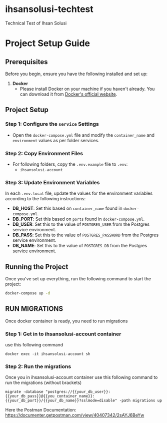 # ihsansolusi-techtest
Technical Test of Ihsan Solusi

# Project Setup Guide

## Prerequisites

Before you begin, ensure you have the following installed and set up:

1. **Docker**  
   - Please install Docker on your machine if you haven't already. You can download it from [Docker's official website](https://www.docker.com/).


## Project Setup

### Step 1: Configure the `service` Settings

- Open the `docker-compose.yml` file and modify the `container_name` and `environment` values as per folder services.

### Step 2: Copy Environment Files

- For following folders, copy the `.env.example` file to `.env`:
  - `ihsansolusi-account`


### Step 3: Update Environment Variables

In each `.env.local` file, update the values for the environment variables according to the following instructions:

- **DB_HOST**: Set this based on `container_name` found in `docker-compose.yml`.
- **DB_PORT**: Set this based on `ports` found in `docker-compose.yml`.
- **DB_USER**: Set this to the value of `POSTGRES_USER` from the Postgres service environment.
- **DB_PASS**: Set this to the value of `POSTGRES_PASSWORD` from the Postgres service environment.
- **DB_NAME**: Set this to the value of `POSTGRES_DB` from the Postgres service environment.


## Running the Project

Once you've set up everything, run the following command to start the project:

```bash
docker-compose up -d
```


## RUN MIGRATIONS
Once docker container is ready, you need to run migrations

### Step 1: Get in to ihsansolusi-account container
use this following command 
```
docker exec -it ihsansolusi-account sh
```

### Step 2: Run the migrations
Once you in ihsansolusi-account container use this following command to run the migrations (without brackets)
```
migrate -database "postgres://{{your_db_user}}:{{your_db_pass}}@{{you_container_name}}:{{your_db_port}}/{{your_db_name}}?sslmode=disable" -path migrations up
```



Here the Postman Documentation:
https://documenter.getpostman.com/view/40407342/2sAYJ6BeYw